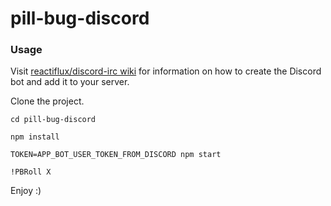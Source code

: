 # pill-bug-discord

### Usage
Visit [reactiflux/discord-irc wiki](https://github.com/reactiflux/discord-irc/wiki/Creating-a-discord-bot-&-getting-a-token) for information on how to create the Discord bot and add it to your server.

Clone the project.

```
cd pill-bug-discord
```

```
npm install
```

```
TOKEN=APP_BOT_USER_TOKEN_FROM_DISCORD npm start
```

```
!PBRoll X
```

Enjoy :)
